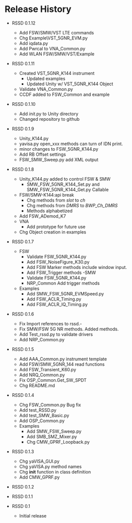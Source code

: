 Release History
=====================================================================
- RSSD 0.1.12
  - Add FSW/SMW/VST LTE commands
  - Chg Example\VST_5GNR_EVM.py
  - Add iqdata.py
  - Add Pwrcal to VNA_Common.py
  - Add WLAN FSW/SMW/VST/Example
- RSSD 0.1.11
  - Created VST_5GNR_K144 instrument
    - Updated examples
    - Updated Unity w/ VST_5GNR_K144 Object
  - Validate VNA_Common.py
  - CCDF added to FSW_Common and example
- RSSD 0.1.10
  - Add _init_.py to Unity directory
  - Changed repository to github
- RSSD 0.1.9
  - Unity_K144.py
  - yavisa.py open_xxx methods can turn of IDN print.
  - minor changes to FSW_5GNR_K144.py
  - Add RB Offset settings
  - FSW_SMW_Sweep.py add XML output

- RSSD 0.1.8
  - Unity_K144.py added to control FSW & SMW
    - SMW_FSW_5GNR_K144_Set.py and SMW_FSW_5GNR_K144_Get.py Callable
  - FSW/SMW-K144:api break
    - Chg methods from _slot_ to _ch_
    - Chg methods from _DMRS_ to _BWP_Ch_DMRS_
    - Methods alphabetized
  - Add FSW_ADemod_K7
  - VNA
    - Add prototype for future use
  - Chg Object creation in examples
- RSSD 0.1.7
  - FSW
    - Validate FSW_5GNR_K144.py
    - Add FSW_NoiseFigure_K30.py
    - Add FSW Marker methods include window input.
    - Add FSW_Trigger methods
  -SMW
    - Validate FSW_5GNR_K144.py
    - NRP_Common Add trigger methods
  - Examples
    - Add SMW_FSW_5GNR_EVMSpeed.py
    - Add FSW_ACLR_Timing.py
    - Add FSW_ACLR_IQ_Timing.py
- RSSD 0.1.6
   - Fix Import references to rssd.- 
   - Fix SMW/FSW 5G NR methods.  Added methods.
   - Add Test_rssd.py to validate drivers
   - Add NRP_Common.py
 - RSSD 0.1.5 
   - Add AAA_Common.py instrument template
   - Add FSW/SMW_5GNR_144 read functions
   - Add FSW_Transient_K60.py
   - Add NRQ_Common.py
   - Fix OSP_Common.Get_SW_SPDT
   - Chg README.md
 - RSSD 0.1.4 
   - Chg FSW_Common.py Bug fix
   - Add test_RSSD.py
   - Add test_SMW_Basic.py
   - Add OSP_Common.py
   - Examples
     - Add SMW_FSW_Sweep.py
     - Add SMB_SMZ_Mixer.py
     - Chg CMW_GPRF_Loopback.py
 - RSSD 0.1.3
    - Chg yaVISA_GUI.py
    - Chg yaVISA.py method names
    - Chg __init__ function in class definition
    - Add CMW_GPRF.py
 - RSSD 0.1.2
 - RSSD 0.1.1
 - RSSD 0.1
    - Initial release